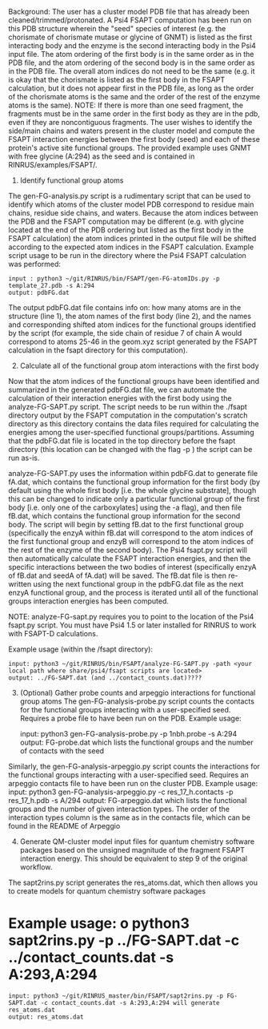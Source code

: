 Background: The user has a cluster model PDB file that has already been 
cleaned/trimmed/protonated. A Psi4 FSAPT computation has been run on this 
PDB structure wherein the "seed" species of interest (e.g. the chorismate of 
chorismate mutase or glycine of GNMT) is listed as the first interacting body 
and the enzyme is the second interacting body in the Psi4 input file. The atom 
ordering of the first body is in the same order as in the PDB file, and the atom 
ordering of the second body is in the same order as in the PDB file. The overall 
atom indices do not need to be the same (e.g. it is okay that the chorismate 
is listed as the first body in the FSAPT calculation, but it does not 
appear first in the PDB file, as long as the order of the chorismate 
atoms is the same and the order of the rest of the enzyme atoms is the 
same). NOTE: If there is more than one seed fragment, the fragments must be in the
same order in the first body as they are in the pdb, even if they are noncontiguous 
fragments. 
The user wishes to identify the side/main chains and waters present in the cluster model 
and compute the FSAPT interaction energies between the first body (seed) and each 
of these protein's active site functional groups.
The provided example uses GNMT with free glycine (A:294) as the seed and is 
contained in RINRUS/examples/FSAPT/.

1) Identify functional group atoms

The gen-FG-analysis.py script is a rudimentary script that can be used 
to identify which atoms of the cluster model PDB correspond to residue main 
chains, residue side chains, and waters. Because the atom indices between 
the PDB and the FSAPT computation may be different (e.g. with glycine 
located at the end of the PDB ordering but listed as the first body in 
the FSAPT calculation) the atom indices printed in the output file will be 
shifted according to the expected atom indices in the FSAPT calculation. 
Example script usage to be run in the directory where the Psi4 FSAPT calculation
was performed:

	input : python3 ~/git/RINRUS/bin/FSAPT/gen-FG-atomIDs.py -p template_27.pdb -s A:294
	output: pdbFG.dat

The output pdbFG.dat file contains info on: how many atoms are in 
the structure (line 1), the atom names of the first body (line 2), and the 
names and corresponding shifted atom indices for the functional groups 
identified by the script (for example, the side chain of residue 7 of 
chain A would correspond to atoms 25-46 in the geom.xyz script generated 
by the FSAPT calculation in the fsapt directory for this computation).

2) Calculate all of the functional group atom interactions with the first body

Now that the atom indices of the functional groups have been 
identified and summarized in the generated pdbFG.dat file, we can 
automate the calculation of their interaction energies with the 
first body using the analyze-FG-SAPT.py script. The script needs 
to be run within the ./fsapt directory output by the FSAPT computation 
in the computation's scratch directory as this directory contains the 
data files required for calculating the energies among the user-specified 
functional groups/partitions. Assuming that the pdbFG.dat file is located 
in the top directory before the fsapt directory (this location can be changed 
with the flag -p ) the script can be run as-is. 

analyze-FG-SAPT.py uses the information within pdbFG.dat to 
generate file fA.dat, which contains the functional group information for 
the first body (by default using the whole first body [i.e. the whole 
glycine substrate], though this can be changed to indicate only a particular 
functional group of the first body [i.e. only one of the carboxylates] 
using the -a flag), and then file fB.dat, which contains the functional 
group information for the second body. The script will begin by setting 
fB.dat to the first functional group (specifically the enzyA within 
fB.dat will correspond to the atom indices of the first functional group 
and enzyB will correspond to the atom indices of the rest of the enzyme 
of the second body). The Psi4 fsapt.py script will then automatically 
calculate the FSAPT interaction energies, and then the 
specific interactions between the two bodies of interest (specifically 
enzyA of fB.dat and seedA of fA.dat) will be saved. The fB.dat file is 
then re-written using the next functional group in the pdbFG.dat file 
as the next enzyA functional group, and the process is iterated until 
all of the functional groups interaction energies has been computed. 

NOTE: analyze-FG-sapt.py requires you to point to the location of the Psi4 fsapt.py script.
You must have Psi4 1.5 or later installed for RINRUS to work with FSAPT-D calculations.

Example usage (within the /fsapt directory):

	input: python3 ~/git/RINRUS/bin/FSAPT/analyze-FG-SAPT.py -path <your local path where share/psi4/fsapt scripts are located> 
	output: ../FG-SAPT.dat (and ../contact_counts.dat)????

3) (Optional) Gather probe counts and arpeggio interactions for functional group atoms
The gen-FG-analysis-probe.py script counts the contacts for 
the functional groups interacting with a user-specified seed. Requires 
a probe file to have been run on the PDB. 
Example usage:

	input: python3 gen-FG-analysis-probe.py -p 1nbh.probe -s A:294
	output: FG-probe.dat which lists the functional groups and the number of contacts with the seed

Similarly, the gen-FG-analysis-arpeggio.py script counts the interactions for 
the functional groups interacting with a user-specified seed. 
Requires an arpeggio contacts file to have been run on the cluster PDB. 
Example usage:
        input: python3 gen-FG-analysis-arpeggio.py -c res_17_h.contacts -p res_17_h.pdb -s A/294
	output: FG-arpeggio.dat which lists the functional groups and the 
	number of given interaction types. The order of the interaction 
	types column is the same as in the contacts file, which can be found in the README of Arpeggio

4) Generate QM-cluster model input files for quantum chemistry software packages based on the unsigned magnitude of the fragment FSAPT interaction energy. This
should be equivalent to step 9 of the original workflow. 

The sapt2rins.py script generates the res_atoms.dat, which then allows you to create models for quantum chemistry software packages 

Example usage:
o	python3 sapt2rins.py -p ../FG-SAPT.dat -c ../contact_counts.dat -s A:293,A:294 
=======
	input: python3 ~/git/RINRUS_master/bin/FSAPT/sapt2rins.py -p FG-SAPT.dat -c contact_counts.dat -s A:293,A:294 will generate res_atoms.dat
	output: res_atoms.dat 

